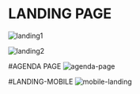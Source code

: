 # LANDING PAGE

![landing1](https://user-images.githubusercontent.com/36992449/181915042-9f29842e-b8d5-4b44-85d2-03006e8c9349.png)

![landing2](https://user-images.githubusercontent.com/36992449/181915099-e8b5d95d-b137-4f37-8a6b-28f59e75fb09.png)

#AGENDA PAGE
![agenda-page](https://user-images.githubusercontent.com/36992449/181915115-8f28a484-aa33-405b-8cca-0189cbedf675.png)

#LANDING-MOBILE
![mobile-landing](https://user-images.githubusercontent.com/36992449/181915133-b20b0919-6e5e-4660-baff-1e93b0e19ab6.png)
